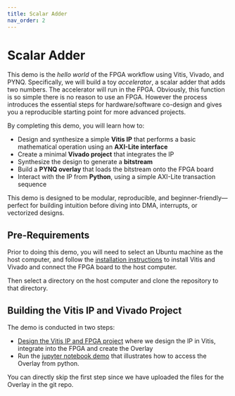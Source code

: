 ```yaml
---
title: Scalar Adder
nav_order: 2
---
```


# Scalar Adder

This demo is the *hello world* of the FPGA workflow using Vitis, Vivado, and PYNQ. Specifically, we will build a toy *accelerator*, a scalar adder that adds two numbers.  The accelerator will run in the FPGA.   Obviously, this function is so simple there is no reason to use an FPGA.  However the process introduces the essential steps for hardware/software co-design and gives you a reproducible starting point for more advanced projects.

By completing this demo, you will learn how to:

*  Design and synthesize a simple **Vitis IP** that performs a basic mathematical operation using an **AXI-Lite interface**
* Create a minimal **Vivado project** that integrates the IP
* Synthesize the design to generate a **bitstream**
* Build a **PYNQ overlay** that loads the bitstream onto the FPGA board
* Interact with the IP from **Python**, using a simple AXI-Lite transaction sequence

This demo is designed to be modular, reproducible, and beginner-friendly—perfect for building intuition before diving into DMA, interrupts, or vectorized designs.

## Pre-Requirements
Prior to doing this demo, you will need to select an Ubuntu machine as the host computer, and follow the [installation instructions](../docs/installation.md) to install Vitis and Vivado and connect the FPGA board to the host computer.

Then select a directory on the host computer and clone the repository to that directory. 

## Building the Vitis IP and Vivado Project

The demo is conducted in two steps:

* [Design the Vitis IP and FPGA project](./docs/fpga_build.md) where we design the IP in Vitis, integrate into the FPGA and create the Overlay
* Run the [jupyter notebook demo]() that illustrates how to access the Overlay from python.

You can directly skip the first step since we have uploaded the files for the Overlay in the git repo.



 

